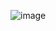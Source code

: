 ![image](https://user-images.githubusercontent.com/31981663/191412308-bd11707c-309b-42f0-938a-3592241b60b0.png)
